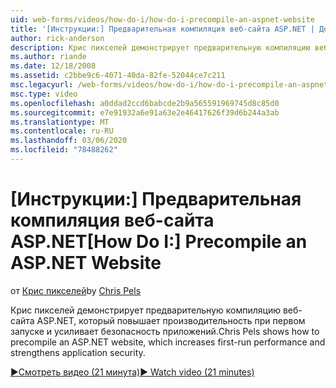 ```yaml
---
uid: web-forms/videos/how-do-i/how-do-i-precompile-an-aspnet-website
title: '[Инструкции:] Предварительная компиляция веб-сайта ASP.NET | Документация Майкрософт'
author: rick-anderson
description: Крис пикселей демонстрирует предварительную компиляцию веб-сайта ASP.NET, который повышает производительность при первом запуске и усиливает безопасность приложений.
ms.author: riande
ms.date: 12/18/2008
ms.assetid: c2bbe9c6-4071-40da-82fe-52044ce7c211
msc.legacyurl: /web-forms/videos/how-do-i/how-do-i-precompile-an-aspnet-website
msc.type: video
ms.openlocfilehash: a0ddad2ccd6babcde2b9a565591969745d8c85d0
ms.sourcegitcommit: e7e91932a6e91a63e2e46417626f39d6b244a3ab
ms.translationtype: MT
ms.contentlocale: ru-RU
ms.lasthandoff: 03/06/2020
ms.locfileid: "78488262"
---
```

# <a name="how-do-i-precompile-an-aspnet-website"></a><span data-ttu-id="a0bcc-103">[Инструкции:] Предварительная компиляция веб-сайта ASP.NET</span><span class="sxs-lookup"><span data-stu-id="a0bcc-103">[How Do I:] Precompile an ASP.NET Website</span></span>

<span data-ttu-id="a0bcc-104">от [Крис пикселей](https://twitter.com/chrispels)</span><span class="sxs-lookup"><span data-stu-id="a0bcc-104">by [Chris Pels](https://twitter.com/chrispels)</span></span>

<span data-ttu-id="a0bcc-105">Крис пикселей демонстрирует предварительную компиляцию веб-сайта ASP.NET, который повышает производительность при первом запуске и усиливает безопасность приложений.</span><span class="sxs-lookup"><span data-stu-id="a0bcc-105">Chris Pels shows how to precompile an ASP.NET website, which increases first-run performance and strengthens application security.</span></span>

[<span data-ttu-id="a0bcc-106">&#9654;Смотреть видео (21 минута)</span><span class="sxs-lookup"><span data-stu-id="a0bcc-106">&#9654; Watch video (21 minutes)</span></span>](https://channel9.msdn.com/Blogs/ASP-NET-Site-Videos/how-do-i-precompile-an-aspnet-website)

